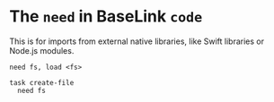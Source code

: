 # The `need` in BaseLink `code`

This is for imports from external native libraries, like Swift libraries
or Node.js modules.

```
need fs, load <fs>

task create-file
  need fs
```
